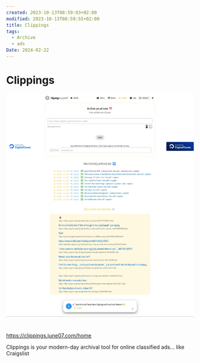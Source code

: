 ```yaml
---
created: 2023-10-13T08:59:03+02:00
modified: 2023-10-13T08:59:55+02:00
title: Clippings
tags:
  - Archive
  - ads
Date: 2024-02-22
---
```

# Clippings

![](../_asset/2023-10-13_Clippings_image_1.jpg)
# 

<https://clippings.june07.com/home>

Clippings is your modern-day archival tool for online classified ads... like Craigslist
